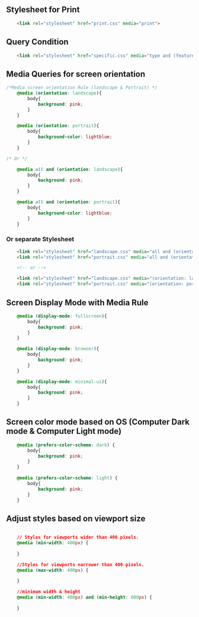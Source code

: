 ## Stylesheet for Print

```html
    <link rel="stylesheet" href="print.css" media="print">
```

## Query Condition

```html
    <link rel="stylesheet" href="specific.css" media="type and (feature)">
```

## Media Queries for screen orientation
```css
/*Media screen orientation Rule (landscape & Portrait) */
    @media (orientation: landscape){
        body{
            background: pink;
        }
    }

    @media (orientation: portrait){
        body{
            background-color: lightblue;
        }
    }

/* Or */

    @media all and (orientation: landscape){
        body{
            background: pink;
        }
    }

    @media all and (orientation: portrait){
        body{
            background-color: lightblue;
        }
    }
```
### Or separate Stylesheet

```html
    <link rel="stylesheet" href="landscape.css" media="all and (orientation: landscape)">
    <link rel="stylesheet" href="portrait.css" media="all and (orientation: portrait)">

    <!-- or -->

    <link rel="stylesheet" href="landscape.css" media="(orientation: landscape)">
    <link rel="stylesheet" href="portrait.css" media="(orientation: portrait)">
```

## Screen Display Mode with Media Rule

```css
    @media (display-mode: fullscreen){
        body{
            background: pink;
        }
    }

    @media (display-mode: browser){
        body{
            background: pink;
        }
    }

    @media (display-mode: minimal-ui){
        body{
            background: pink;
        }
    }
```

## Screen color mode based on OS (Computer Dark mode & Computer Light mode)

```css
    @media (prefers-color-scheme: dark) {
        body{
            background: pink;
        }
    }
    
    @media (prefers-color-scheme: light) {
        body{
            background: pink;
        }
    }
```

## Adjust styles based on viewport size

```css

    // Styles for viewports wider than 400 pixels.
    @media (min-width: 400px) {
        
    }

    //Styles for viewports narrower than 400 pixels.
    @media (max-width: 400px) {
        
    }

    //minimum width & height
    @media (min-width: 400px) and (min-height: 600px) {
        
    }
```